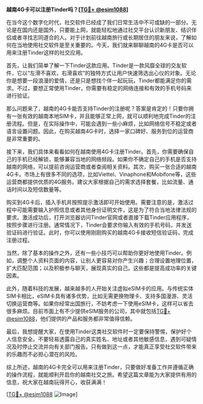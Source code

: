 **越南4G卡可以注册Tinder吗？[[TG💪+ @esim1088](https://t.me/s/esim1088)]**

在当今这个数字化时代，社交软件已经成了我们日常生活中不可或缺的一部分。无论是在国内还是国外，只要能上网，就能轻松地通过社交平台认识新朋友、结识伴侣或者寻找志同道合的人。对于计划前往越南旅行或长期居住的朋友来说，了解如何在当地使用社交软件是至关重要的。今天，我们就来聊聊越南的4G卡是否可以用来注册Tinder这样的社交应用。

首先，让我们简单了解一下Tinder这款应用。Tinder是一款风靡全球的交友软件，它以“左滑不喜欢，右滑喜欢”的独特方式让用户快速筛选出心仪的对象。无论你是想要一段浪漫的爱情，还是只是想找个伴一起玩玩，Tinder都能满足你的需求。不过，要想正常使用Tinder，你需要有稳定的网络连接和有效的手机号码来进行验证。

那么问题来了，越南的4G卡能否支持Tinder的注册呢？答案是肯定的！只要你拥有一张有效的越南本地SIM卡，并且能够正常上网，就可以顺利地完成Tinder的注册流程。但是，在实际操作中，可能会遇到一些小麻烦，比如网络信号不稳定或者语言设置问题。因此，在购买越南4G卡时，选择一家口碑好、服务到位的运营商是非常重要的。

接下来，我们具体来看看如何在越南使用4G卡注册Tinder。首先，你需要确保自己的手机已经解锁，能够兼容当地的网络频段。如果你不确定自己的手机是否支持越南的网络，可以提前咨询运营商或者查阅相关资料。其次，购买一张合适的越南4G卡。市场上有很多不同的选项，比如Viettel、Vinaphone和Mobifone等，这些运营商都提供优质的4G服务。建议大家根据自己的需求选择套餐，比如流量、通话时间以及短信数量等。

购买到4G卡后，插入手机并按照提示激活即可开始使用。需要注意的是，激活过程中可能需要输入护照信息或者其他身份证明文件，这是为了符合当地法律法规的要求。激活成功后，打开浏览器访问Tinder官网或者直接下载Tinder应用程序，按照步骤进行注册。通常情况下，Tinder会要求你输入有效的手机号码，并发送验证码进行验证。此时，你可以使用刚刚购买的越南4G卡接收短信验证码，完成注册过程。

当然，除了基本的操作之外，还有一些小技巧可以帮助你更好地使用Tinder。例如，调整个人资料页面的内容，让别人更容易对你产生兴趣；合理设置地理位置，扩大匹配范围；以及积极参与聊天，展现真实的自己。这些都是提高成功率的关键因素。

此外，随着科技的发展，越来越多的人开始关注虚拟eSIM卡的应用。与传统实体SIM卡相比，eSIM卡具有诸多优势，比如无需更换物理卡、支持多国漫游、灵活切换运营商等。如果你经常出国旅行，不妨考虑一下使用eSIM卡，这样可以省去很多麻烦。目前市面上有不少提供eSIM服务的公司，其中就包括[TG💪+ @esim1088](https://t.me/s/esim1088)，他们提供的产品和服务都非常值得信赖。

最后，我想提醒大家，在使用Tinder这类社交软件时一定要保持警惕，保护好个人信息安全。不要轻易透露自己的真实姓名、地址或者其他敏感信息，遇到可疑情况及时停止交流并向有关部门报告。只有做到这一点，才能真正享受社交软件带来的乐趣而不必担心潜在的风险。

综上所述，越南的4G卡完全可以用来注册Tinder，只要做好准备工作并遵循正确的操作流程，就能顺利开启你的越南社交之旅。希望这篇文章能为大家提供有用的信息，祝大家在越南玩得开心，收获满满！

[[TG💪+ @esim1088](https://t.me/s/esim1088) ![Image](https://i.postimg.cc/4NQfJmqS/Snipaste-2025-05-13-00-14-12.png)]